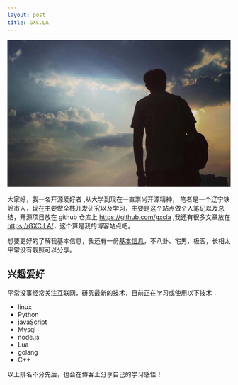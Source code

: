 ```yaml
---
layout: post
title: GXC.LA
---
```

<img src="./images/about-gxcla.jpg" alt="GXC.LA Face" />

大家好，我一名开源爱好者 ,从大学到现在一直崇尚开源精神， 笔者是一个辽宁铁岭市人，现在主要做全栈开发研究以及学习，主要是这个站点做个人笔记以及总结，开源项目放在 github 仓库上 <https://github.com/gxcla> ,我还有很多文章放在 <https://GXC.LA/>，这个算是我的博客站点吧。

想要更好的了解我基本信息，我还有一份[基本信息](./gxcla.html)，不八卦、宅男、极客，长相太平常没有靓照可以分享。

## 兴趣爱好

平常没事经常关注互联网，研究最新的技术，目前正在学习或使用以下技术：
<ul>
	<li>linux</li>
	<li>Python</li>
	<li>javaScript</li>
	<li>Mysql</li>
	<li>node.js</li>
	<li>Lua</li>
	<li>golang</li>
	<li>C++</li>
</ul>
以上排名不分先后，也会在博客上分享自己的学习感悟！